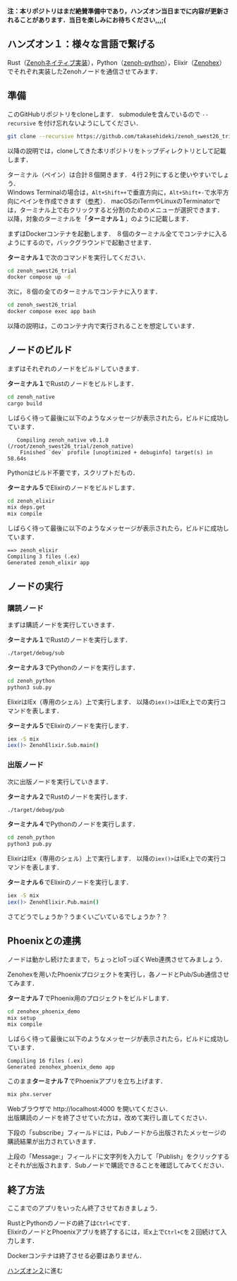 **注：本リポジトリはまだ絶賛準備中であり，ハンズオン当日までに内容が更新されることがあります．当日を楽しみにお待ちください,,,;(**

## ハンズオン１：様々な言語で繋げる

Rust（[Zenohネイティブ実装](https://github.com/eclipse-zenoh/zenoh)），Python（[zenoh-python](https://github.com/eclipse-zenoh/zenoh-python)），Elixir（[Zenohex](https://github.com/biyooon-ex/zenohex)）でそれぞれ実装したZenohノードを通信させてみます．

## 準備

このGitHubリポジトリをcloneします．
submoduleを含んでいるので `--recursive` を付け忘れないようにしてください．

```bash
git clone --recursive https://github.com/takasehideki/zenoh_swest26_trial
```

以降の説明では，cloneしてきた本リポジトリをトップディレクトリとして記載します．

ターミナル（ペイン）は合計８個開きます．４行２列にすると使いやすいでしょう．  
Windows Terminalの場合は，`Alt+Shift++`で垂直方向に，`Alt+Shift+-`で水平方向にペインを作成できます（[参考](https://learn.microsoft.com/ja-jp/windows/terminal/panes)）．
macOSのiTermやLinuxのTerminatorでは，ターミナル上で右クリックすると分割のためのメニューが選択できます．  
以降，対象のターミナルを「**ターミナル１**」のように記載します．

まずはDockerコンテナを起動します．
８個のターミナル全てでコンテナに入るようにするので，バックグラウンドで起動させます．

**ターミナル１**で次のコマンドを実行してください．

```bash
cd zenoh_swest26_trial
docker compose up -d
```

次に，８個の全てのターミナルでコンテナに入ります．

```bash
cd zenoh_swest26_trial
docker compose exec app bash
```

以降の説明は，このコンテナ内で実行されることを想定しています．

## ノードのビルド

まずはそれぞれのノードをビルドしていきます．

**ターミナル１**でRustのノードをビルドします．

```bash
cd zenoh_native
cargo build
```

しばらく待って最後に以下のようなメッセージが表示されたら，ビルドに成功しています．

```
   Compiling zenoh_native v0.1.0 (/root/zenoh_swest26_trial/zenoh_native)
    Finished `dev` profile [unoptimized + debuginfo] target(s) in 58.64s
```

Pythonはビルド不要です，スクリプトだもの．

**ターミナル５**でElixirのノードをビルドします．

```bash
cd zenoh_elixir
mix deps.get
mix compile
```

しばらく待って最後に以下のようなメッセージが表示されたら，ビルドに成功しています．

```
==> zenoh_elixir
Compiling 3 files (.ex)
Generated zenoh_elixir app
```

## ノードの実行

### 購読ノード

まずは購読ノードを実行していきます．

**ターミナル１**でRustのノードを実行します．

```bash
./target/debug/sub
```

**ターミナル３**でPythonのノードを実行します．

```bash
cd zenoh_python
python3 sub.py
```

ElixirはIEx（専用のシェル）上で実行します．
以降の`iex()>`はIEx上での実行コマンドを表します．

**ターミナル５**でElixirのノードを実行します．

```bash
iex -S mix
iex()> ZenohElixir.Sub.main()
```

### 出版ノード

次に出版ノードを実行していきます．

**ターミナル２**でRustのノードを実行します．

```bash
./target/debug/pub
```

**ターミナル４**でPythonのノードを実行します．

```bash
cd zenoh_python
python3 pub.py
```

ElixirはIEx（専用のシェル）上で実行します．
以降の`iex()>`はIEx上での実行コマンドを表します．

**ターミナル６**でElixirのノードを実行します．

```bash
iex -S mix
iex()> ZenohElixir.Pub.main()
```

さてどうでしょうか？うまくいごいているでしょうか？？

## Phoenixとの連携

ノードは動かし続けたままで，ちょっとIoTっぽくWeb連携させてみましょう．

Zenohexを用いたPhoenixプロジェクトを実行し，各ノードとPub/Sub通信させてみます．

**ターミナル７**でPhoenix用のプロジェクトをビルドします．

```bash
cd zenohex_phoenix_demo
mix setup
mix compile
```

しばらく待って最後に以下のようなメッセージが表示されたら，ビルドに成功しています．

```
Compiling 16 files (.ex)
Generated zenohex_phoenix_demo app
```

このまま**ターミナル７**でPhoenixアプリを立ち上げます．

```bash
mix phx.server
```

Webブラウザで http://localhost:4000 を開いてください．  
出版購読のノードを終了させていた方は，改めて実行し直してください．

下段の「subscribe」フィールドには，Pubノードから出版されたメッセージの購読結果が出力されていきます．

上段の「Message:」フィールドに文字列を入力して「Publish」をクリックするとそれが出版されます．Subノードで購読できることを確認してみてください．

## 終了方法

ここまでのアプリをいったん終了させておきましょう．

RustとPythonのノードの終了は`Ctrl+C`です．  
ElixirのノードとPhoenixアプリを終了するには，IEx上で`Ctrl+C`を２回続けて入力します．

Dockerコンテナは終了させる必要はありません．

[ハンズオン２](/docs/2iot.md)に進む
